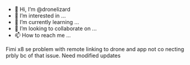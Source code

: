 - 👋 Hi, I’m @dronelizard
- 👀 I’m interested in ...
- 🌱 I’m currently learning ...
- 💞️ I’m looking to collaborate on ...
- 📫 How to reach me ...

<!---
dronelizard/dronelizard is a ✨ special ✨ repository because its `README.md` (this file) appears on your GitHub profile.
You can click the Preview link to take a look at your changes.
--->
Fimi x8 se problem with remote linking to drone and app not co necting prbly bc of that issue. Need modified updates
